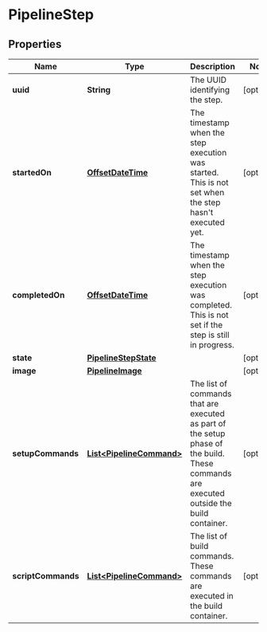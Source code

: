 # PipelineStep

## Properties
Name | Type | Description | Notes
------------ | ------------- | ------------- | -------------
**uuid** | **String** | The UUID identifying the step. |  [optional]
**startedOn** | [**OffsetDateTime**](OffsetDateTime.md) | The timestamp when the step execution was started. This is not set when the step hasn&#x27;t executed yet. |  [optional]
**completedOn** | [**OffsetDateTime**](OffsetDateTime.md) | The timestamp when the step execution was completed. This is not set if the step is still in progress. |  [optional]
**state** | [**PipelineStepState**](PipelineStepState.md) |  |  [optional]
**image** | [**PipelineImage**](PipelineImage.md) |  |  [optional]
**setupCommands** | [**List&lt;PipelineCommand&gt;**](PipelineCommand.md) | The list of commands that are executed as part of the setup phase of the build. These commands are executed outside the build container. |  [optional]
**scriptCommands** | [**List&lt;PipelineCommand&gt;**](PipelineCommand.md) | The list of build commands. These commands are executed in the build container. |  [optional]
